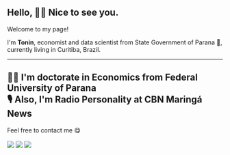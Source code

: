 
## Hello, :raising_hand_man: Nice to see you. <br /> 
Welcome to my page! <br /> 

I'm **Tonin**, economist and data scientist from State Government of Parana :briefcase:, currently living in  Curitiba, Brazil. <br /> 

---
:man_student: I'm doctorate in Economics from Federal University of Parana <br /> 
:studio_microphone: Also, I'm Radio Personality at CBN Maringá News 
---

Feel free to contact me :yum:
<br><br>
[<img src="https://img.shields.io/badge/-Linkedin-blue">](https://www.linkedin.com/in/jrtonin/?locale=en_US)
[<img src="https://img.shields.io/badge/-Instagram-orange">](https://www.instagram.com/jrtonin/)
[<img src="https://img.shields.io/badge/-E--mail-brightgreen">](mailto:jrtonin03@gmail.com)
